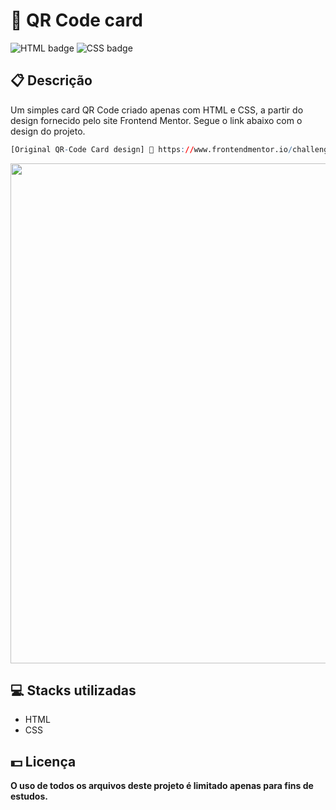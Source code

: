 # 📱 QR Code card

![HTML badge](https://img.shields.io/badge/html5-%23E34F26.svg?style=for-the-badge&logo=html5&logoColor=white)
![CSS badge](https://img.shields.io/badge/css3-%231572B6.svg?style=for-the-badge&logo=css3&logoColor=white)

## 📋 Descrição

Um simples card QR Code criado apenas com HTML e CSS, a partir do design fornecido pelo site Frontend Mentor. Segue o link abaixo com o design do projeto.

```r
[Original QR-Code Card design] 🔗 https://www.frontendmentor.io/challenges/qr-code-component-iux_sIO_H
```

<img width="800px" src="https://user-images.githubusercontent.com/105606295/193434192-b54cde5a-cd73-4970-b97c-40a98ff8b20a.png">

## 💻 Stacks utilizadas

- HTML
- CSS

## 💵 Licença

**O uso de todos os arquivos deste projeto é limitado apenas para fins de estudos.**
